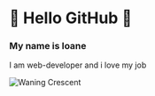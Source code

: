 # :yellow_heart: Hello GitHub :yellow_heart:
<h3>My name is Ioane</h3>
<p>I am web-developer and i love my job</p>

![Waning Crescent](https://github.com/ioane-stacks/ioane-stacks/blob/master/PlanetsOnly.png?raw=true)
